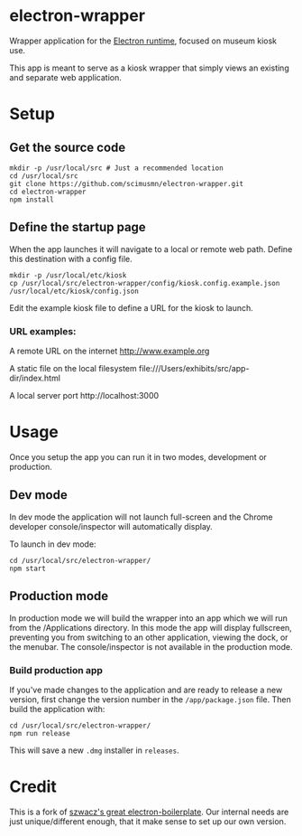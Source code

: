 # electron-wrapper

Wrapper application for the [Electron runtime](http://electron.atom.io), focused on museum kiosk use.

This app is meant to serve as a kiosk wrapper that simply views an existing and separate web application.

# Setup

## Get the source code

    mkdir -p /usr/local/src # Just a recommended location
    cd /usr/local/src
    git clone https://github.com/scimusmn/electron-wrapper.git
    cd electron-wrapper
    npm install

## Define the startup page
When the app launches it will navigate to a local or remote web path. Define this destination with a config file.

    mkdir -p /usr/local/etc/kiosk
    cp /usr/local/src/electron-wrapper/config/kiosk.config.example.json /usr/local/etc/kiosk/config.json

Edit the example kiosk file to define a URL for the kiosk to launch.

### URL examples:

A remote URL on the internet
    http://www.example.org

A static file on the local filesystem
    file:///Users/exhibits/src/app-dir/index.html

A local server port
    http://localhost:3000

# Usage
Once you setup the app you can run it in two modes, development or production.

## Dev mode
In dev mode the application will not launch full-screen and the Chrome developer console/inspector will automatically display.

To launch in dev mode:

    cd /usr/local/src/electron-wrapper/
    npm start

## Production mode
In production mode we will build the wrapper into an app which we will run from the /Applications directory. In this mode the app will display fullscreen, preventing you from switching to an other application, viewing the dock, or the menubar. The console/inspector is not available in the production mode.

### Build production app
If you've made changes to the application and are ready to release a new version, first change the version number in the `/app/package.json` file. Then build the application with:

    cd /usr/local/src/electron-wrapper/
    npm run release

This will save a new `.dmg` installer in `releases`.

# Credit
This is a fork of [szwacz's great electron-boilerplate](https://github.com/szwacz/electron-boilerplate). Our internal needs are just unique/different enough, that it make sense to set up our own version.
